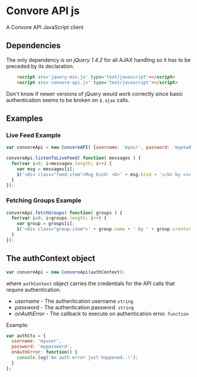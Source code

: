 # Convore API js

A Convore API JavaScript client

## Dependencies

The only dependency is on *jQuery 1.4.2* for all AJAX handling so it has
to be preceded by its declaration.

``` html
    <script src='jquery.min.js' type='text/javascript'></script>
    <script src='convore-api.js' type='text/javascript'></script>
```

Don't know if newer versions of jQuery would work correctly since basic 
authentication seems to be broken on `$.ajax` calls.

## Examples

### Live Feed Example

``` javascript
var convoreApi = new ConvoreAPI( {username: 'myusr', password: 'mypswd'} );

convoreApi.listenToLiveFeed( function( messages ) {
  for(var i=0; i<messages.length; i++) {
    var msg = messages[i];
    $('<div class="feed-item">Msg kind: <b>' + msg.kind + '</b> by <i>' + msg.user.username + '</i></div>').appendTo('body');
  }
});
```

### Fetching Groups Example

``` javascript
convoreApi.fetchGroups( function( groups ) {
  for(var i=0; i<groups.length; i++) {
    var group = groups[i];
    $('<div class="group-item">' + group.name + ' by ' + group.creator.username + '</div>').appendTo('body');
  }
});
```

## The authContext object

``` javascript
var convoreApi = new ConvoreApi(authContext);
```

where `authContext` object carries the credentials for the API calls that require authentication.

  * *username* - The authentication username `string`
  * *password* - The authentication password. `string`
  * *onAuthError* - The callback to execute on authentication error. `function`

Example:

``` javascript
var authCtx = {
  username: 'myuser',
  password: 'mypassword',
  onAuthError: function() {
    console.log('An auth error just happened..!');
  }
};
```